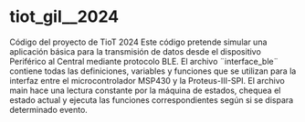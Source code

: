 # tiot_gil__2024
Código del proyecto de TioT 2024
Este código pretende simular una aplicación básica para la transmisión de datos desde el dispositivo Periférico al Central mediante protocolo BLE.
El archivo ¨interface_ble¨ contiene todas las definiciones, variables y funciones que se utilizan para la interfaz entre el microcontrolador MSP430 y la Proteus-III-SPI. El archivo main hace una lectura constante por la máquina de estados, chequea el estado actual y ejecuta las funciones correspondientes según si se dispara determinado evento.
